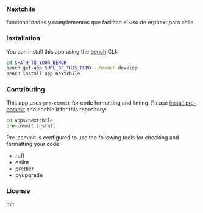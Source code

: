 ### Nextchile

funcionalidades y complementos que facilitan el uso de erpnext para chile

### Installation

You can install this app using the [bench](https://github.com/frappe/bench) CLI:

```bash
cd $PATH_TO_YOUR_BENCH
bench get-app $URL_OF_THIS_REPO --branch develop
bench install-app nextchile
```

### Contributing

This app uses `pre-commit` for code formatting and linting. Please [install pre-commit](https://pre-commit.com/#installation) and enable it for this repository:

```bash
cd apps/nextchile
pre-commit install
```

Pre-commit is configured to use the following tools for checking and formatting your code:

- ruff
- eslint
- prettier
- pyupgrade

### License

mit
